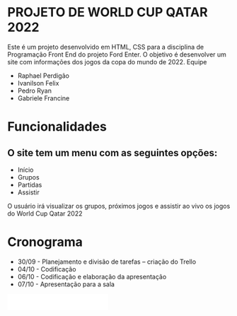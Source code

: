 <h1>PROJETO DE WORLD CUP QATAR 2022</h1>
<p>Este é um projeto desenvolvido em HTML, CSS para a disciplina de Programação Front End do projeto Ford Enter. O objetivo é desenvolver um site com informações dos jogos da copa do mundo de 2022.
Equipe</p>
<ul>
<li>Raphael Perdigão</li>
<li>Ivanilson Felix</li>
<li>Pedro Ryan</li>
<li>Gabriele Francine</li>
  </ul>
<h1>Funcionalidades</h1>
<h2>O site tem um menu com as seguintes opções:</h2>
<ul>
<li>Início</li>
<li>Grupos</li>
<li>Partidas</li>
<li>Assistir</li>
  </ul>
<p>O usuário irá visualizar os grupos, próximos jogos e assistir ao vivo os jogos do World Cup Qatar 2022</p>

<h1>Cronograma</h1>
<ul>
<li>30/09 - Planejamento e divisão de tarefas – criação do Trello</li>
<li>04/10 - Codificação</li>
<li>06/10 - Codificação e elaboração da apresentação</li>
<li>07/10 - Apresentação para a sala</li>
</ul>

<img src="assets/Qatar 2022 Logo.png">

